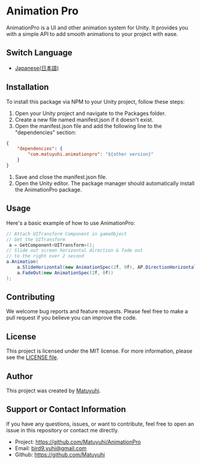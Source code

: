 # Animation Pro
AnimationPro is a UI and other animation system for Unity. It provides you with a simple API to add smooth animations to your project with ease.

## Switch Language
- [Japanese(日本語)](./README-ja.md)
## Installation

To install this package via NPM to your Unity project, follow these steps:

1. Open your Unity project and navigate to the Packages folder.
2. Create a new file named manifest.json if it doesn't exist.
3. Open the manifest.json file and add the following line to the "dependencies" section:
```json
{
    "dependencies": {
        "com.matuyuhi.animationpro": "${other version}"
    }
}
```

1. Save and close the manifest.json file.
2. Open the Unity editor. The package manager should automatically install the AnimationPro package.

## Usage

Here's a basic example of how to use AnimationPro:

``` csharp
// Attach UITransform Component in gameObject
// Get the UITransform
 a = GetComponent<UITransform>();
// Slide out screen horizontal direction & fade out
// to the right over 2 second
a.Animation(
    a.SlideHorizontal(new AnimationSpec(2f, 0f), AP.DirectionHorizontal.Left) + 
    a.FadeOut(new AnimationSpec(2f, 0f))
);
```
## Contributing
We welcome bug reports and feature requests. Please feel free to make a pull request if you believe you can improve the code.

## License
This project is licensed under the MIT license. For more information, please see the [LICENSE file](./LICENSE).

## Author
This project was created by [Matuyuhi](https://github.com/Matuyuhi).

## Support or Contact Information
If you have any questions, issues, or want to contribute, feel free to open an issue in this repository or contact me directly.

- Project: https://github.com/Matuyuhi/AnimationPro
- Email: bird9.yuhi@gmail.com
- Github: https://github.com/Matuyuhi